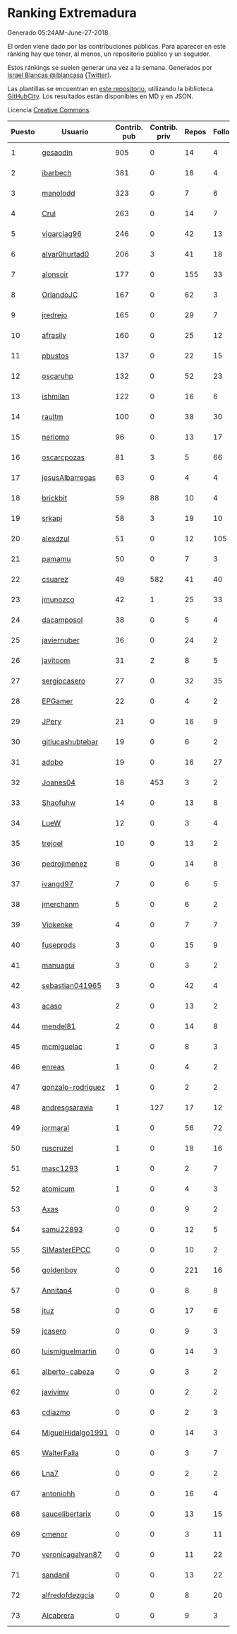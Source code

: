 # Ranking Extremadura

Generado 05:24AM-June-27-2018.

El orden viene dado por las contribuciones públicas. Para aparecer en este ránking hay que tener, al menos, un repositorio público y un seguidor.

Estos ránkings se suelen generar una vez a la semana. Generados por [Israel Blancas @iblancasa](https://github.com/iblancasa/) [(Twitter)](https://twitter.com/iblancasa).

Las plantillas se encuentran en [este repositorio](https://github.com/iblancasa/GH-Spanish-Ranking), utilizando la biblioteca [GitHubCity](https://github.com/iblancasa/GitHubCity). Los resultados están disponibles en MD y en JSON.

Licencia [Creative Commons](https://creativecommons.org/licenses/by/4.0/).

| Puesto   |  Usuario  | Contrib. pub | Contrib. priv |Repos| Followers | Desde |  Avatar  |
|----------|-----------|--------------|---------------|-----|-----------|-------|----------|
|1|[gesaodin](https://github.com/gesaodin)|905|0|14|4|2015-03-13|![gesaodin]()|
|2|[ibarbech](https://github.com/ibarbech)|381|0|18|4|2015-09-20|![ibarbech]()|
|3|[manolodd](https://github.com/manolodd)|323|0|7|6|2013-08-08|![manolodd]()|
|4|[Crul](https://github.com/Crul)|263|0|14|7|2013-09-29|![Crul]()|
|5|[vjgarciag96](https://github.com/vjgarciag96)|246|0|42|13|2016-07-01|![vjgarciag96]()|
|6|[alvar0hurtad0](https://github.com/alvar0hurtad0)|206|3|41|18|2011-10-15|![alvar0hurtad0]()|
|7|[alonsoir](https://github.com/alonsoir)|177|0|155|33|2012-09-23|![alonsoir]()|
|8|[OrlandoJC](https://github.com/OrlandoJC)|167|0|62|3|2016-04-15|![OrlandoJC]()|
|9|[jredrejo](https://github.com/jredrejo)|165|0|29|7|2011-08-27|![jredrejo]()|
|10|[afrasilv](https://github.com/afrasilv)|160|0|25|12|2014-10-15|![afrasilv]()|
|11|[pbustos](https://github.com/pbustos)|137|0|22|15|2013-12-06|![pbustos]()|
|12|[oscaruhp](https://github.com/oscaruhp)|132|0|52|23|2011-06-18|![oscaruhp]()|
|13|[ishmilan](https://github.com/ishmilan)|122|0|16|6|2014-10-07|![ishmilan]()|
|14|[raultm](https://github.com/raultm)|100|0|38|30|2011-03-09|![raultm]()|
|15|[neriomo](https://github.com/neriomo)|96|0|13|17|2015-01-17|![neriomo]()|
|16|[oscarcpozas](https://github.com/oscarcpozas)|81|3|5|66|2013-01-27|![oscarcpozas]()|
|17|[jesusAlbarregas](https://github.com/jesusAlbarregas)|63|0|4|4|2015-11-05|![jesusAlbarregas]()|
|18|[brickbit](https://github.com/brickbit)|59|88|10|4|2016-06-02|![brickbit]()|
|19|[srkapi](https://github.com/srkapi)|58|3|19|10|2015-02-08|![srkapi]()|
|20|[alexdzul](https://github.com/alexdzul)|51|0|12|105|2012-06-29|![alexdzul]()|
|21|[pamamu](https://github.com/pamamu)|50|0|7|3|2014-11-19|![pamamu]()|
|22|[csuarez](https://github.com/csuarez)|49|582|41|40|2011-03-21|![csuarez]()|
|23|[jmunozco](https://github.com/jmunozco)|42|1|25|33|2012-11-23|![jmunozco]()|
|24|[dacamposol](https://github.com/dacamposol)|38|0|5|4|2016-01-27|![dacamposol]()|
|25|[javiernuber](https://github.com/javiernuber)|36|0|24|2|2011-06-16|![javiernuber]()|
|26|[javitoom](https://github.com/javitoom)|31|2|8|5|2015-09-16|![javitoom]()|
|27|[sergiocasero](https://github.com/sergiocasero)|27|0|32|35|2015-02-03|![sergiocasero]()|
|28|[EPGamer](https://github.com/EPGamer)|22|0|4|2|2017-10-04|![EPGamer]()|
|29|[JPery](https://github.com/JPery)|21|0|16|9|2015-02-18|![JPery]()|
|30|[gitlucashubtebar](https://github.com/gitlucashubtebar)|19|0|6|2|2018-02-06|![gitlucashubtebar]()|
|31|[adobo](https://github.com/adobo)|19|0|16|27|2011-05-09|![adobo]()|
|32|[Joanes04](https://github.com/Joanes04)|18|453|3|2|2014-11-25|![Joanes04]()|
|33|[Shaofuhw](https://github.com/Shaofuhw)|14|0|13|8|2015-12-11|![Shaofuhw]()|
|34|[LueW](https://github.com/LueW)|12|0|3|4|2016-07-06|![LueW]()|
|35|[trejoel](https://github.com/trejoel)|10|0|13|2|2014-12-05|![trejoel]()|
|36|[pedrojimenez](https://github.com/pedrojimenez)|8|0|14|8|2011-09-12|![pedrojimenez]()|
|37|[ivangd97](https://github.com/ivangd97)|7|0|6|5|2014-05-06|![ivangd97]()|
|38|[jmerchanm](https://github.com/jmerchanm)|5|0|6|2|2016-01-10|![jmerchanm]()|
|39|[Viokeoke](https://github.com/Viokeoke)|4|0|7|7|2015-10-23|![Viokeoke]()|
|40|[fuseprods](https://github.com/fuseprods)|3|0|15|9|2012-12-15|![fuseprods]()|
|41|[manuagui](https://github.com/manuagui)|3|0|3|2|2013-05-09|![manuagui]()|
|42|[sebastian041965](https://github.com/sebastian041965)|3|0|42|4|2013-10-07|![sebastian041965]()|
|43|[acaso](https://github.com/acaso)|2|0|13|2|2011-08-12|![acaso]()|
|44|[mendel81](https://github.com/mendel81)|2|0|14|8|2012-07-18|![mendel81]()|
|45|[mcmiguelac](https://github.com/mcmiguelac)|1|0|8|3|2014-05-07|![mcmiguelac]()|
|46|[enreas](https://github.com/enreas)|1|0|4|2|2011-11-07|![enreas]()|
|47|[gonzalo-rodriguez](https://github.com/gonzalo-rodriguez)|1|0|2|2|2013-04-02|![gonzalo-rodriguez]()|
|48|[andresgsaravia](https://github.com/andresgsaravia)|1|127|17|12|2011-06-13|![andresgsaravia]()|
|49|[jormaral](https://github.com/jormaral)|1|0|56|72|2011-06-03|![jormaral]()|
|50|[ruscruzel](https://github.com/ruscruzel)|1|0|18|16|2013-07-09|![ruscruzel]()|
|51|[masc1293](https://github.com/masc1293)|1|0|2|7|2013-10-08|![masc1293]()|
|52|[atomicum](https://github.com/atomicum)|1|0|4|3|2014-01-13|![atomicum]()|
|53|[Axas](https://github.com/Axas)|0|0|9|2|2015-03-04|![Axas]()|
|54|[samu22893](https://github.com/samu22893)|0|0|12|5|2013-10-30|![samu22893]()|
|55|[SIMasterEPCC](https://github.com/SIMasterEPCC)|0|0|10|2|2017-03-16|![SIMasterEPCC]()|
|56|[goldenboy](https://github.com/goldenboy)|0|0|221|16|2009-05-27|![goldenboy]()|
|57|[Annitap4](https://github.com/Annitap4)|0|0|8|8|2010-08-30|![Annitap4]()|
|58|[jtuz](https://github.com/jtuz)|0|0|17|6|2011-12-01|![jtuz]()|
|59|[jcasero](https://github.com/jcasero)|0|0|9|3|2012-05-06|![jcasero]()|
|60|[luismiguelmartin](https://github.com/luismiguelmartin)|0|0|14|3|2012-07-07|![luismiguelmartin]()|
|61|[alberto-cabeza](https://github.com/alberto-cabeza)|0|0|3|2|2013-12-19|![alberto-cabeza]()|
|62|[javivimv](https://github.com/javivimv)|0|0|2|2|2014-02-17|![javivimv]()|
|63|[cdiazmo](https://github.com/cdiazmo)|0|0|2|3|2014-09-23|![cdiazmo]()|
|64|[MiguelHidalgo1991](https://github.com/MiguelHidalgo1991)|0|0|14|3|2015-02-03|![MiguelHidalgo1991]()|
|65|[WalterFalla](https://github.com/WalterFalla)|0|0|3|7|2015-02-10|![WalterFalla]()|
|66|[Lna7](https://github.com/Lna7)|0|0|2|2|2015-11-09|![Lna7]()|
|67|[antoniohh](https://github.com/antoniohh)|0|0|16|4|2016-02-03|![antoniohh]()|
|68|[saucelibertarix](https://github.com/saucelibertarix)|0|0|13|15|2016-10-07|![saucelibertarix]()|
|69|[cmenor](https://github.com/cmenor)|0|0|3|11|2016-10-07|![cmenor]()|
|70|[veronicagalvan87](https://github.com/veronicagalvan87)|0|0|11|22|2016-10-07|![veronicagalvan87]()|
|71|[sandanil](https://github.com/sandanil)|0|0|13|22|2016-10-07|![sandanil]()|
|72|[alfredofdezgcia](https://github.com/alfredofdezgcia)|0|0|8|20|2016-11-08|![alfredofdezgcia]()|
|73|[Alcabrera](https://github.com/Alcabrera)|0|0|9|3|2017-02-23|![Alcabrera]()|

